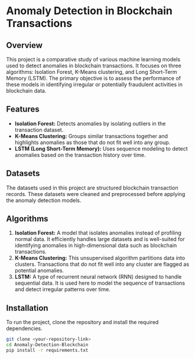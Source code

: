 # Anomaly Detection in Blockchain Transactions

## Overview
This project is a comparative study of various machine learning models used to detect anomalies in blockchain transactions. It focuses on three algorithms: Isolation Forest, K-Means clustering, and Long Short-Term Memory (LSTM). The primary objective is to assess the performance of these models in identifying irregular or potentially fraudulent activities in blockchain data.

## Features
- **Isolation Forest:** Detects anomalies by isolating outliers in the transaction dataset.
- **K-Means Clustering:** Groups similar transactions together and highlights anomalies as those that do not fit well into any group.
- **LSTM (Long Short-Term Memory):** Uses sequence modeling to detect anomalies based on the transaction history over time.

## Datasets
The datasets used in this project are structured blockchain transaction records. These datasets were cleaned and preprocessed before applying the anomaly detection models.

## Algorithms
1. **Isolation Forest:** A model that isolates anomalies instead of profiling normal data. It efficiently handles large datasets and is well-suited for identifying anomalies in high-dimensional data such as blockchain transactions.
2. **K-Means Clustering:** This unsupervised algorithm partitions data into clusters. Transactions that do not fit well into any cluster are flagged as potential anomalies.
3. **LSTM:** A type of recurrent neural network (RNN) designed to handle sequential data. It is used here to model the sequence of transactions and detect irregular patterns over time.

## Installation
To run the project, clone the repository and install the required dependencies.
```bash
git clone <your-repository-link>
cd Anomaly-Detection-Blockchain
pip install -r requirements.txt
